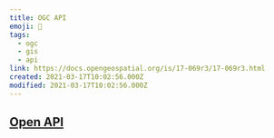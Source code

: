 ```yaml
---
title: OGC API
emoji: 📝
tags:
  - ogc
  - gis
  - api
link: https://docs.opengeospatial.org/is/17-069r3/17-069r3.html
created: 2021-03-17T10:02:56.000Z
modified: 2021-03-17T10:02:56.000Z
---
```


## [Open API](https://spec.openapis.org/oas/v3.1.0)

